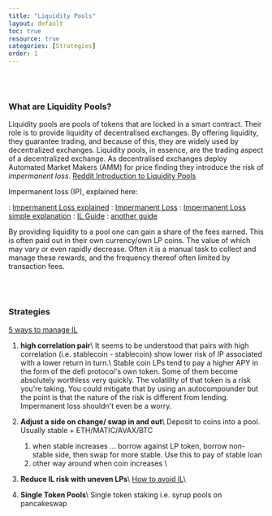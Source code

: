 ```yaml
---
title: "Liquidity Pools"
layout: default
toc: true
resource: true
categories: [Strategies]
order: 1
---
```


<br><br>

### What are Liquidity Pools?
Liquidity pools are pools of tokens that are locked in a smart contract. Their role is to provide liquidity of decentralised exchanges. By offering liquidity, they guarantee trading, and because of this, they are widely used by decentralized exchanges. Liquidity pools, in essence, are the trading aspect of a decentralized exchange. As decentralised exchanges deploy Automated Market Makers (AMM) for price finding they introduce the risk of _impermanent loss_. [Reddit Introduction to Liquidity Pools](https://www.reddit.com/r/CryptoCurrency/comments/mfk2oi/defi_explained_liquidity_pools/ "Source on  reddit")

Impermanent loss (IP), explained here:

: [Impermanent Loss explained](https://finematics.com/impermanent-loss-explained/)
: [Impermanent Loss](https://3commas.io/academy/articles/impermanent-loss-explained)
: [Impermanent Loss simple explanation](https://3commas.io/academy/articles/impermanent-loss-explained)
: [IL Guide](https://rugdoc.io/education/impermanent-loss/)
: [another guide](https://blog.bancor.network/beginners-guide-to-getting-rekt-by-impermanent-loss-7c9510cb2f22)


By providing liquidity to a pool one can gain a share of the fees earned. This is often paid out in their own currency/own LP coins. The value of which may vary or even rapidly decrease. Often it is a manual task to collect and manage these rewards, and the frequency thereof often limited by transaction fees.

<br><br>

###  Strategies
[5 ways to manage IL](https://www.reddit.com/r/CryptoCurrency/comments/ssaze5/5_most_effective_ways_to_manage_or_avoid/)
1. **high correlation pair**\\
It seems to be understood that pairs with high correlation (i.e. stablecoin - stablecoin) show lower risk of IP associated with a lower return in turn.\\
Stable coin LPs tend to pay a higher APY in the form of the defi protocol's own token. Some of them become absolutely worthless very quickly. The volatility of that token is a risk you're taking. You could mitigate that by using an autocompounder but the point is that the nature of the risk is different from lending. Impermanent loss shouldn't even be a worry.

2. **Adjust a side on change/ swap in and out**\\
Deposit to coins into a pool. Usually stable + ETH/MATIC/AVAX/BTC
    1. when stable increases … borrow against LP token, borrow non-stable side, then swap for more stable. Use this to pay of stable loan
    2. other way around when coin increases  \\
 
3. **Reduce IL risk with uneven LPs**\\
  [How to avoid IL](https://newsletter.banklesshq.com/p/how-to-avoid-impermanent-loss)\\
  
4. **Single Token Pools**\\
    Single token staking i.e. syrup pools on pancakeswap
    
